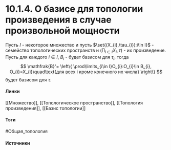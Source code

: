 # 10.1.4. О базисе для топологии произведения в случае произвольной мощности
Пусть $I$ - некоторое множество и пусть $\set{(X_{i},\tau_{i}):i\in I}$ - семейство топологических пространств и $(\prod_{i\in I}X_{i},\tau)$ - их произведение. Пусть для каждого $i\in I$, $B_{i}$ - будет базисом для $\tau_{i}$, тогда
$$
\mathfrak{B}'=
\left\{
\prod\limits_{i\in I}O_{i}:O_{i}\in B_{i}, O_{i}=X_{i}\quad\text{для всех i кроме конечного их числа}
\right\}
$$
будет базисом для $\tau$.
#### Линки
 [[Множество]],
 [[Топологическое пространство]],
 [[Топология произведения]],
 [[Базис топологии]]
#### Тэги
 #Общая_топология 
#### Источники

